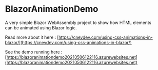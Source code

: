 # BlazorAnimationDemo

A very simple Blazor WebAssembly project to show how HTML elements can be animated using Blazor logic.

Read more about it here : [https://cnevdev.com/using-css-animations-in-blazor/](https://cnevdev.com/using-css-animations-in-blazor/)

See the demo running here : [https://blazoranimationdemo20210506122116.azurewebsites.net](https://blazoranimationdemo20210506122116.azurewebsites.net)
